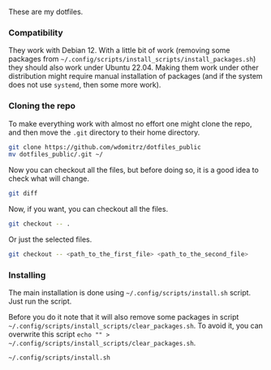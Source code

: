 These are my dotfiles.

### Compatibility

They work with Debian 12. With a little bit of work (removing some packages from `~/.config/scripts/install_scripts/install_packages.sh`) they should also work under Ubuntu 22.04. Making them work under other distribution might require manual installation of packages (and if the system does not use `systemd`, then some more work).

### Cloning the repo

To make everything work with almost no effort one might clone the repo, and then move the `.git` directory to their home directory.

```bash
git clone https://github.com/wdomitrz/dotfiles_public
mv dotfiles_public/.git ~/
```

Now you can checkout all the files, but before doing so, it is a good idea to check what will change.

```bash
git diff
```

Now, if you want, you can checkout all the files.

```bash
git checkout -- .
```

Or just the selected files.

```bash
git checkout -- <path_to_the_first_file> <path_to_the_second_file>
```

### Installing

The main installation is done using `~/.config/scripts/install.sh` script. Just run the script.

Before you do it note that it will also remove some packages in script `~/.config/scripts/install_scripts/clear_packages.sh`. To avoid it, you can overwrite this script `echo "" > ~/.config/scripts/install_scripts/clear_packages.sh`.

```bash
~/.config/scripts/install.sh
```
